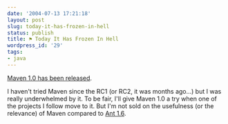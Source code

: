 ```yaml
---
date: '2004-07-13 17:21:18'
layout: post
slug: today-it-has-frozen-in-hell
status: publish
title: ⚑ Today It Has Frozen In Hell
wordpress_id: '29'
tags:
- java
---
```


[Maven 1.0 has been released](http://blogs.codehaus.org/people/brett/archives/000786_ann_maven_10_released.html).




I haven't tried Maven since the RC1 (or RC2, it was months ago...) but I was really underwhelmed by it. To be fair, I'll give Maven 1.0 a try when one of the projects I follow move to it. But I'm not sold on the usefulness (or the relevance) of Maven compared to [Ant 1.6](http://ant.apache.org).



